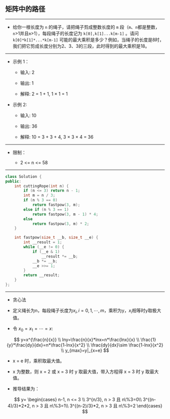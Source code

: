 ## 矩阵中的路径

--------------------

- 给你一根长度为 `n` 的绳子，请把绳子剪成整数长度的 `m` 段（`m`、`n`都是整数，`n`>1并且`m`>1），每段绳子的长度记为 `k[0],k[1]...k[m-1]` 。请问 `k[0]*k[1]*...*k[m-1]` 可能的最大乘积是多少？例如，当绳子的长度是8时，我们把它剪成长度分别为2、3、3的三段，此时得到的最大乘积是18。

--------------------

- 示例 1：
    
    - 输入: 2

    - 输出: 1

    - 解释: 2 = 1 + 1, 1 × 1 = 1

- 示例 2:

    - 输入: 10

    - 输出: 36

    - 解释: 10 = 3 + 3 + 4, 3 × 3 × 4 = 36

--------------------

- 限制：

    - 2 <= n <= 58

--------------------

```cpp
class Solution {
public:
    int cuttingRope(int n) {
        if (n <= 3) return n - 1;
        int m = n / 3;
        if (n % 3 == 0)
            return fastpow(3, m);
        else if (n % 3 == 1)
            return fastpow(3, m - 1) * 4;
        else
            return fastpow(3, m) * 2;
    }

    int fastpow(size_t __b, size_t __e) {
        int __result = 1;
        while (__e != 0) {
            if (__e & 1)
                __result *= __b;
            __b *= __b;
            __e >>= 1;
        }
        return __result;
    }
};

```
--------------------

- 贪心法

- 定义绳长为n，每段绳子长度为$x_{i},i=0,1,\cdots ,m$，乘积为y，$x_{i}$相等时y取极大值。

- 令 $x_{0}=x_{1}=\cdots=x$:

$$
y=x^{\frac{n}{x}} \\
lny=\frac{n}{x}*lnx=n*\frac{lnx}{x} \\
\frac{1}{y}*\frac{dy}{dx}=n*\frac{1-lnx}{x^2} \\
\frac{dy}{dx}\sim \frac{1-lnx}{x^2} \\
y_{max}=y|_{x=e}
$$

- x = e 时，乘积取最大值。

- x 为整数，则 x = 2 或 x = 3 时 y 取最大值，带入方程得 x = 3 时 y 取最大值。

- 推导结果为：

$$
y=
\begin{cases}
n-1, n <= 3 \\
3^{n/3}, n > 3 且 n\%3=0\\
3^{(n-4)/3}*2*2, n > 3 且 n\%3=1\\
3^{(n-2)/3}*2, n > 3 且 n\%3=2
\end{cases}
$$